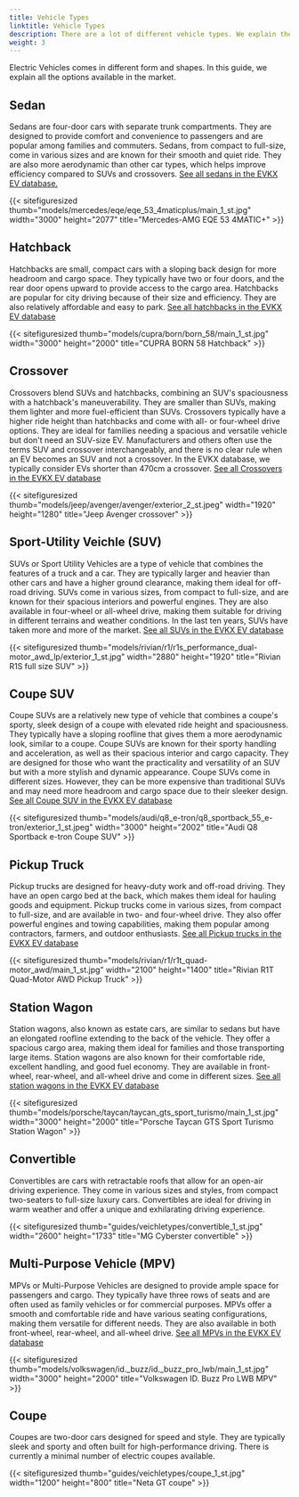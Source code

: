 ```yaml
---
title: Vehicle Types
linktitle: Vehicle Types
description: There are a lot of different vehicle types. We explain the difference.
weight: 3
---
```

<!-- markdownlint-disable MD033 -->

Electric Vehicles comes in different form and shapes. In this guide, we explain all the options available in the market.

## Sedan

Sedans are four-door cars with separate trunk compartments. They are designed to provide comfort and convenience to passengers and are popular among families and commuters. Sedans, from compact to full-size, come in various sizes and are known for their smooth and quiet ride. They are also more aerodynamic than other car types, which helps improve efficiency compared to SUVs and crossovers. [See all sedans in the EVKX EV database.](https://evkx.net/evsearch/?sortOrder=Name&evType=Sedan)

{{< sitefiguresized thumb="models/mercedes/eqe/eqe_53_4maticplus/main_1_st.jpg" width="3000" height="2077" title="Mercedes-AMG EQE 53 4MATIC+" >}}

## Hatchback

Hatchbacks are small, compact cars with a sloping back design for more headroom and cargo space. They typically have two or four doors, and the rear door opens upward to provide access to the cargo area. Hatchbacks are popular for city driving because of their size and efficiency. They are also relatively affordable and easy to park. [See all hatchbacks in the EVKX EV database](https://evkx.net/evsearch/?sortOrder=Name&evType=Hatchback)

{{< sitefiguresized thumb="models/cupra/born/born_58/main_1_st.jpg" width="3000" height="2000" title="CUPRA BORN 58 Hatchback" >}}

## Crossover

Crossovers blend SUVs and hatchbacks, combining an SUV's spaciousness with a hatchback's maneuverability. They are smaller than SUVs, making them lighter and more fuel-efficient than SUVs. Crossovers typically have a higher ride height than hatchbacks and come with all- or four-wheel drive options. They are ideal for families needing a spacious and versatile vehicle but don't need an SUV-size EV. Manufacturers and others often use the terms SUV and crossover interchangeably, and there is no clear rule when an EV becomes an SUV and not a crossover. In the EVKX database, we typically consider EVs shorter than 470cm a crossover. [See all Crossovers in the EVKX EV database](https://evkx.net/evsearch/?sortOrder=Name&evType=Crossover)

{{< sitefiguresized thumb="models/jeep/avenger/avenger/exterior_2_st.jpeg" width="1920" height="1280" title="Jeep Avenger crossover" >}}

## Sport-Utility Veichle (SUV)

SUVs or Sport Utility Vehicles are a type of vehicle that combines the features of a truck and a car. They are typically larger and heavier than other cars and have a higher ground clearance, making them ideal for off-road driving. SUVs come in various sizes, from compact to full-size, and are known for their spacious interiors and powerful engines. They are also available in four-wheel or all-wheel drive, making them suitable for driving in different terrains and weather conditions. In the last ten years, SUVs have taken more and more of the market. [See all SUVs in the EVKX EV database](https://evkx.net/evsearch/?sortOrder=Name&evType=SUV)

{{< sitefiguresized thumb="models/rivian/r1/r1s_performance_dual-motor_awd_lp/exterior_1_st.jpg" width="2880" height="1920" title="Rivian R1S full size SUV" >}}

## Coupe SUV

Coupe SUVs are a relatively new type of vehicle that combines a coupe's sporty, sleek design of a coupe with elevated ride height and spaciousness. They typically have a sloping roofline that gives them a more aerodynamic look, similar to a coupe. Coupe SUVs are known for their sporty handling and acceleration, as well as their spacious interior and cargo capacity. They are designed for those who want the practicality and versatility of an SUV but with a more stylish and dynamic appearance. Coupe SUVs come in different sizes. However, they can be more expensive than traditional SUVs and may need more headroom and cargo space due to their sleeker design. [See all Coupe SUV in the EVKX EV database](https://evkx.net/evsearch/?sortOrder=Name&evType=CoupeSUV)

{{< sitefiguresized thumb="models/audi/q8_e-tron/q8_sportback_55_e-tron/exterior_1_st.jpeg" width="3000" height="2002" title="Audi Q8 Sportback e-tron Coupe SUV" >}}

## Pickup Truck

Pickup trucks are designed for heavy-duty work and off-road driving. They have an open cargo bed at the back, which makes them ideal for hauling goods and equipment. Pickup trucks come in various sizes, from compact to full-size, and are available in two- and four-wheel drive. They also offer powerful engines and towing capabilities, making them popular among contractors, farmers, and outdoor enthusiasts. [See all Pickup trucks in the EVKX EV database](https://evkx.net/evsearch/?sortOrder=Name&evType=PickupTruck)

{{< sitefiguresized thumb="models/rivian/r1/r1t_quad-motor_awd/main_1_st.jpg" width="2100" height="1400" title="Rivian R1T Quad-Motor AWD Pickup Truck" >}}

## Station Wagon

Station wagons, also known as estate cars, are similar to sedans but have an elongated roofline extending to the back of the vehicle. They offer a spacious cargo area, making them ideal for families and those transporting large items. Station wagons are also known for their comfortable ride, excellent handling, and good fuel economy. They are available in front-wheel, rear-wheel, and all-wheel drive and come in different sizes. [See all station wagons in the EVKX EV database](https://evkx.net/evsearch/?sortOrder=Name&evType=StationWagon)

{{< sitefiguresized thumb="models/porsche/taycan/taycan_gts_sport_turismo/main_1_st.jpg" width="3000" height="2000" title="Porsche Taycan GTS Sport Turismo Station Wagon" >}}

## Convertible

Convertibles are cars with retractable roofs that allow for an open-air driving experience. They come in various sizes and styles, from compact two-seaters to full-size luxury cars. Convertibles are ideal for driving in warm weather and offer a unique and exhilarating driving experience.

{{< sitefiguresized thumb="guides/veichletypes/convertible_1_st.jpg" width="2600" height="1733" title="MG Cyberster convertible" >}}

## Multi-Purpose Vehicle (MPV)

MPVs or Multi-Purpose Vehicles are designed to provide ample space for passengers and cargo. They typically have three rows of seats and are often used as family vehicles or for commercial purposes. MPVs offer a smooth and comfortable ride and have various seating configurations, making them versatile for different needs. They are also available in both front-wheel, rear-wheel, and all-wheel drive. [See all MPVs in the EVKX EV database](https://evkx.net/evsearch/?sortOrder=Name&evType=MPV)

{{< sitefiguresized thumb="models/volkswagen/id._buzz/id._buzz_pro_lwb/main_1_st.jpg" width="3000" height="2000" title="Volkswagen ID. Buzz Pro LWB MPV" >}}

## Coupe

Coupes are two-door cars designed for speed and style. They are typically sleek and sporty and often built for high-performance driving. There is currently a minimal number of electric coupes available.

{{< sitefiguresized thumb="guides/veichletypes/coupe_1_st.jpg" width="1200" height="800" title="Neta GT coupe" >}}
